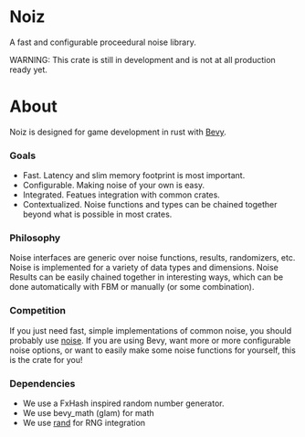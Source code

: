 # Noiz
A fast and configurable proceedural noise library.

WARNING: This crate is still in development and is not at all production ready yet.

# About
Noiz is designed for game development in rust with [Bevy](https://bevyengine.org/). 

### Goals
- Fast. Latency and slim memory footprint is most important.
- Configurable. Making noise of your own is easy.
- Integrated. Featues integration with common crates.
- Contextualized. Noise functions and types can be chained together beyond what is possible in most crates.

### Philosophy
Noise interfaces are generic over noise functions, results, randomizers, etc. Noise is implemented for a variety of data types and dimensions. Noise Results can be easily chained together in interesting ways, which can be done automatically with FBM or manually (or some combination).

### Competition
If you just need fast, simple implementations of common noise, you should probably use [noise](https://crates.io/crates/noise). If you are using Bevy, want more or more configurable noise options, or want to easily make some noise functions for yourself, this is the crate for you!

### Dependencies
- We use a FxHash inspired random number generator.
- We use bevy_math (glam) for math
- We use [rand](https://crates.io/crates/rand) for RNG integration
